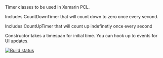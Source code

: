 Timer classes to be used in Xamarin PCL.

Includes CountDownTimer that will count down to zero once every second.

Includes CountUpTimer that will count up indefinetly once every second

Constructor takes a timespan for initial time. You can hook up to events for UI updates.

[![Build status](https://ci.appveyor.com/api/projects/status/hbl6ktx3av7469cm/branch/master?svg=true)](https://ci.appveyor.com/project/Amoenus/pcltimer/branch/master)
